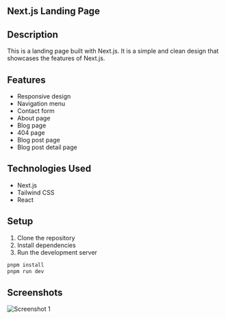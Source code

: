 ## Next.js Landing Page

## Description

This is a landing page built with Next.js. It is a simple and clean design that showcases the features of Next.js.

## Features

- Responsive design
- Navigation menu
- Contact form
- About page
- Blog page
- 404 page
- Blog post page
- Blog post detail page

## Technologies Used

- Next.js
- Tailwind CSS
- React

## Setup

1. Clone the repository
2. Install dependencies
3. Run the development server

```bash
pnpm install
pnpm run dev
```

## Screenshots

![Screenshot 1](https://github.com/nextjs-landing-page/nextjs-landing-page/assets/10670474/f5a7f6e8-a5e0-4f9b-b6c1-f4c6d8d4d6f7)
